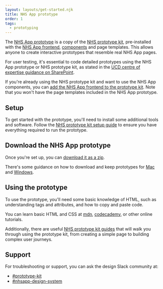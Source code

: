 ```yaml
---
layout: layouts/get-started.njk
title: NHS App prototype
order: 1
tags:
  - prototyping
---
```


The [NHS App prototype](https://github.com/nhsuk/nhsapp-prototype) is a copy of the [NHS prototype kit](https://prototype-kit.service-manual.nhs.uk/), pre-installed with the [NHS App frontend](/get-started/nhsapp-frontend), [components](/components) and page templates. This allows anyone to create interactive prototypes that resemble real NHS App pages.

For user testing, it's essential to code detailed prototypes using the NHS App prototype or NHS prototype kit, as stated in the [UCD centre of expertise guidance on SharePoint](https://nhs.sharepoint.com/:u:/r/sites/X26_URPG/SitePages/nhs-prototype-kit.aspx?csf=1&web=1&e=aZFAoj).

If you're already using the NHS prototype kit and want to use the NHS App components, you can [add the NHS App frontend to the prototype kit](/get-started/install-nhsapp-frontend). Note that you won't have the page templates included in the NHS App prototype.

## Setup

To get started with the prototype, you'll need to install some additional tools and software. Follow the [NHS prototype kit setup guide](https://prototype-kit.service-manual.nhs.uk/install) to ensure you have everything required to run the prototype.

## Download the NHS App prototype

Once you're set up, you can [download it as a zip](https://github.com/nhsuk/nhsapp-prototype/archive/refs/heads/main.zip).

There's some guidance on how to download and keep prototypes for [Mac](https://prototype-kit.service-manual.nhs.uk/install/mac/download) and [Windows](https://prototype-kit.service-manual.nhs.uk/install/windows/download).

## Using the prototype

To use the prototype, you'll need some basic knowledge of HTML, such as understanding tags and attributes, and how to copy and paste code.

You can learn basic HTML and CSS at [mdn](https://developer.mozilla.org/en-US/docs/Learn/HTML/Introduction_to_HTML/Getting_started), [codecademy](https://www.codecademy.com/), or other online tutorials.

Additionally, there are useful [NHS prototype kit guides](https://prototype-kit.service-manual.nhs.uk/how-tos) that will walk you through using the prototype kit, from creating a simple page to building complex user journeys.

## Support

For troubleshooting or support, you can ask the design Slack community at:

- [#prototype-kit](https://nhsdigitalcorporate.enterprise.slack.com/archives/C042J3MTJG2)
- [#nhsapp-design-system](https://nhsdigitalcorporate.enterprise.slack.com/archives/C06GY1LRP19)
